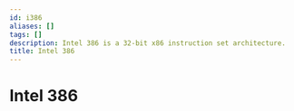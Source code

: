 ```yaml
---
id: i386
aliases: []
tags: []
description: Intel 386 is a 32-bit x86 instruction set architecture.
title: Intel 386
---
```


# Intel 386
